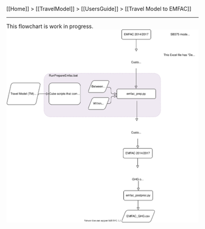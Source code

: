 [[Home]] > [[TravelModel]] > [[UsersGuide]] > [[Travel Model to EMFAC]]

***

This flowchart is work in progress. 
![](https://raw.githubusercontent.com/BayAreaMetro/travel-model-one/master/model-files/scripts/emfac/emfac_flow_chart.svg)

